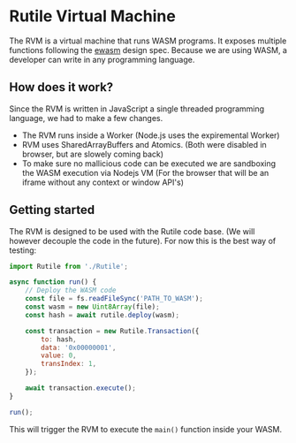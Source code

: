 # Rutile Virtual Machine

The RVM is a virtual machine that runs WASM programs. It exposes multiple functions following the [ewasm](https://github.com/ewasm/design) design spec.
Because we are using WASM, a developer can write in any programming language.

## How does it work?

Since the RVM is written in JavaScript a single threaded programming language, we had to make a few changes. 

- The RVM runs inside a Worker (Node.js uses the expiremental Worker)
- RVM uses SharedArrayBuffers and Atomics. (Both were disabled in browser, but are slowely coming back)
- To make sure no mallicious code can be executed we are sandboxing the WASM execution via Nodejs VM (For the browser that will be an iframe without any context or window API's)

## Getting started

The RVM is designed to be used with the Rutile code base. (We will however decouple the code in the future). For now this is the best way of testing:

```JavaScript
import Rutile from './Rutile';

async function run() {
    // Deploy the WASM code
    const file = fs.readFileSync('PATH_TO_WASM');
    const wasm = new Uint8Array(file);
    const hash = await rutile.deploy(wasm);

    const transaction = new Rutile.Transaction({
        to: hash,
        data: '0x00000001',
        value: 0,
        transIndex: 1,
    });

    await transaction.execute();
}

run();
```

This will trigger the RVM to execute the `main()` function inside your WASM.








